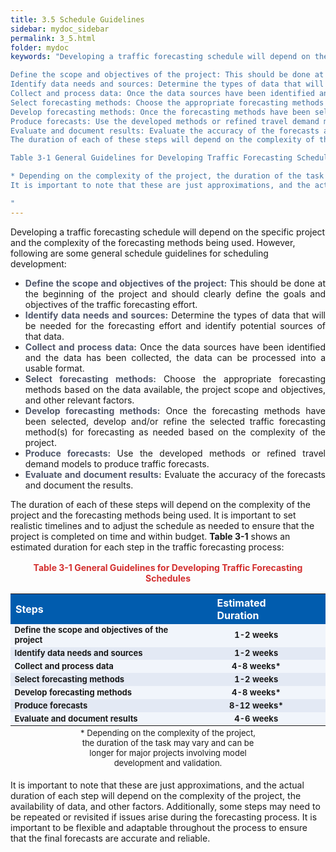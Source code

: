 ```yaml
---
title: 3.5 Schedule Guidelines
sidebar: mydoc_sidebar
permalink: 3_5.html
folder: mydoc
keywords: "Developing a traffic forecasting schedule will depend on the specific project and the complexity of the forecasting methods being used. However, below are some general schedule guidelines that can be considered:

Define the scope and objectives of the project: This should be done at the beginning of the project and should clearly define the goals and objectives of the traffic forecasting effort.
Identify data needs and sources: Determine the types of data that will be needed for the forecasting effort and identify potential sources of that data.
Collect and process data: Once the data sources have been identified and data collected, the data can be processed into a usable format.
Select forecasting methods: Choose the appropriate forecasting methods based on the data available, the project scope and objectives, and other relevant factors.
Develop forecasting methods: Once the forecasting methods have been selected, develop and/or refine the selected traffic forecasting method(s) for forecasting as needed based on the complexity of the project.
Produce forecasts: Use the developed methods or refined travel demand models to produce traffic forecasts.
Evaluate and document results: Evaluate the accuracy of the forecasts and document the results.
The duration of each of these steps will depend on the complexity of the project and the forecasting methods being used. It is important to set realistic timelines and to adjust the schedule as needed to ensure that the project is completed on time and within budget. Here is an estimated duration for each of the steps in the traffic forecasting process:

Table 3-1 General Guidelines for Developing Traffic Forecasting Schedule

* Depending on the complexity of the project, the duration of the task may be shorter or longer.
It is important to note that these are just approximations, and the actual duration of each step will depend on the complexity of the project, the availability of data, and other factors. Additionally, some steps may need to be repeated or revisited if issues arise during the forecasting process. It is important to be flexible and adaptable throughout the process to ensure that the final forecasts are accurate and reliable.

"
---
```


<style>
  div{text-align: justify;}
</style>

Developing a traffic forecasting schedule will depend on the specific project and the complexity of
the forecasting methods being used. However, following are some general schedule guidelines for scheduling development:

<div id="red-square"><ul>

<li style="text-align: justify"><span style="color:#50576b; font-weight:bold">Define the scope and objectives of the project:</span> This should be done at the beginning of the
project and should clearly define the goals and objectives of the traffic forecasting effort.</li>
<li style="text-align: justify"><span style="color:#50576b; font-weight:bold">Identify data needs and sources:</span> Determine the types of data that will be needed for the
forecasting effort and identify potential sources of that data.</li>
<li style="text-align: justify"><span style="color:#50576b; font-weight:bold">Collect and process data:</span> Once the data sources have been identified and the data has been
collected, the data can be processed into a usable format.</li>
<li style="text-align: justify"><span style="color:#50576b; font-weight:bold">Select forecasting methods:</span> Choose the appropriate forecasting methods based on the data
available, the project scope and objectives, and other relevant factors.</li>
<li style="text-align: justify"><span style="color:#50576b; font-weight:bold">Develop forecasting methods:</span> Once the forecasting methods have been selected, develop
and/or refine the selected traffic forecasting method(s) for forecasting as needed based on the
complexity of the project.</li>
<li style="text-align: justify"><span style="color:#50576b; font-weight:bold">Produce forecasts:</span> Use the developed methods or refined travel demand models to produce traffic forecasts.</li>
<li style="text-align: justify"><span style="color:#50576b; font-weight:bold">Evaluate and document results:</span> Evaluate the accuracy of the forecasts and document the results.</li>

</ul></div>

The duration of each of these steps will depend on the complexity of the project and the forecasting
methods being used. It is important to set realistic timelines and to adjust the schedule as needed
to ensure that the project is completed on time and within budget. <b>Table 3-1</b> shows an estimated
duration for each step in the traffic forecasting process:

<div style="text-align:center; color: #d32f2f; margin:1rem"><b>Table 3-1 General Guidelines for Developing Traffic Forecasting Schedules</b></div>

<style>
table {
  /* border-collapse: collapse; */
  /* width: 100%; */
  /* display: table-cell;
  vertical-align: center; 
  text-align: center; */

}


th{

  background-color: #015CAE;
  color: white;
  vertical-align: center; 
  text-align: left;
  font-weight: bold;
  font-size: 16px;
}

td {
  text-align: left;
  vertical-align: middle;
  border-color: #96D4D4;
  font-size: 13px;
  vertical-align: center; 
  text-align: center;
  /* background-color:  white; */
  /* padding: 8px; */
  /* width: 25%;  */
}


tr:nth-child(even) {
  background-color: #e3e9f4;
}





</style>

<table style="margin-left:auto;margin-right:auto;margin-bottom:0.2rem">
  <tr>
  <th>Steps</th>
  <th style="padding-left: 3rem; padding-right: 2rem">Estimated Duration</th>

  </tr>

   <tr style="text-align:left; background-color:#f1f5fb">
  <td style="text-align:left"><b>Define the scope and objectives of the project</b></td>
  <td><b>1-2 weeks</b></td>

  </tr>
   <tr style="text-align:left; background-color:#e3e9f4">
  <td style="text-align:left"><b>Identify data needs and sources</b></td>
  <td><b>1-2 weeks</b></td>
  </tr>

  <tr style="text-align:left; background-color:#f1f5fb">
  <td style="text-align:left"><b>Collect and process data</b></td>
  <td><b>4-8 weeks*</b></td> 
  </tr>


  <tr style="text-align:left; background-color:#e3e9f4">
  <td style="text-align:left"><b>Select forecasting methods</b></td>
  <td><b>1-2 weeks</b></td> 
  </tr>

  <tr style="text-align:left; background-color:#f1f5fb">
  
  <td style="text-align:left"><b>Develop forecasting methods</b></td>
  <td><b>4-8 weeks*</b></td>
  
  </tr>

  <tr style="text-align:left; background-color:#e3e9f4">
  <td style="text-align:left"><b>Produce forecasts</b></td>
  <td><b>8-12 weeks*</b></td> 
  </tr>

  <tr style="text-align:left; background-color:#f1f5fb">
  
  <td style="text-align:left"><b>Evaluate and document results</b></td>
  <td><b>4-6 weeks</b></td>
  
  </tr>
</table>

<div style="font-size:13px; text-align:center; max-width: 60%; margin: 0 auto; margin-bottom:1.2rem; ">* Depending on the complexity of the project, the duration of the task may vary and can be longer for major projects involving model development and validation.</div>

It is important to note that these are just approximations, and the actual duration of each step will depend on the complexity of the project, the availability of data, and other factors. Additionally, some steps may need to be repeated or revisited if issues arise during the forecasting process. It is important to be flexible and adaptable throughout the process to ensure that the final forecasts are accurate and reliable.

